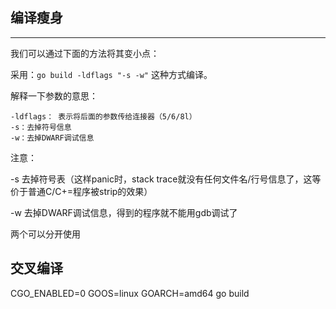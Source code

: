 ## 编译瘦身
------------------
我们可以通过下面的方法将其变小点：

采用：`go build -ldflags "-s -w"` 这种方式编译。

解释一下参数的意思：

    -ldflags： 表示将后面的参数传给连接器（5/6/8l）
    -s：去掉符号信息
    -w：去掉DWARF调试信息

注意：

-s 去掉符号表（这样panic时，stack trace就没有任何文件名/行号信息了，这等价于普通C/C+=程序被strip的效果）

-w 去掉DWARF调试信息，得到的程序就不能用gdb调试了

两个可以分开使用

## 交叉编译
CGO_ENABLED=0 GOOS=linux GOARCH=amd64 go build

